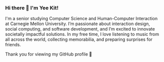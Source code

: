 ### Hi there 👋 I'm Yee Kit!

I'm a senior studying Computer Science and Human-Computer Interaction at Carnegie Mellon University. I’m passionate about interaction design, social computing, and software development, and I’m excited to innovate societally impactful solutions. In my free time, I love listening to music from all across the world, collecting memorabilia, and preparing surprises for friends.

Thank you for viewing my GitHub profile 🌱

<!--
**ykitty2004/ykitty2004** is a ✨ _special_ ✨ repository because its `README.md` (this file) appears on your GitHub profile.

Here are some ideas to get you started:

- 🔭 I’m currently working on ...
- 🌱 I’m currently learning ...
- 👯 I’m looking to collaborate on ...
- 🤔 I’m looking for help with ...
- 💬 Ask me about ...
- 📫 How to reach me: ...
- 😄 Pronouns: ...
- ⚡ Fun fact: ...
-->

